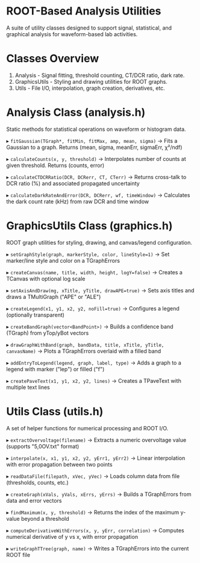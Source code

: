 ROOT-Based Analysis Utilities
====================================
A suite of utility classes designed to support signal, statistical,
and graphical analysis for waveform-based lab activities.


Classes Overview
====================================

1. Analysis        - Signal fitting, threshold counting, CT/DCR ratio, dark rate.
2. GraphicsUtils   - Styling and drawing utilities for ROOT graphs.
3. Utils           - File I/O, interpolation, graph creation, derivatives, etc.


Analysis Class (analysis.h)
====================================
Static methods for statistical operations on waveform or histogram data.

▸ `fitGaussian(TGraph*, fitMin, fitMax, amp, mean, sigma)`
   → Fits a Gaussian to a graph. Returns (mean, sigma, meanErr, sigmaErr, χ²/ndf)

▸ `calculateCounts(x, y, threshold)`
   → Interpolates number of counts at given threshold. Returns (counts, error)

▸ `calculateCTDCRRatio(DCR, DCRerr, CT, CTerr)`
   → Returns cross-talk to DCR ratio (%) and associated propagated uncertainty

▸ `calculateDarkRateAndError(DCR, DCRerr, wf, timeWindow)`
   → Calculates the dark count rate (kHz) from raw DCR and time window


GraphicsUtils Class (graphics.h)
====================================
ROOT graph utilities for styling, drawing, and canvas/legend configuration.

▸ `setGraphStyle(graph, markerStyle, color, lineStyle=1)`
   → Set marker/line style and color on a TGraphErrors

▸ `createCanvas(name, title, width, height, logY=false)`
   → Creates a TCanvas with optional log scale

▸ `setAxisAndDraw(mg, xTitle, yTitle, drawAPE=true)`
   → Sets axis titles and draws a TMultiGraph ("APE" or "ALE")

▸ `createLegend(x1, y1, x2, y2, noFill=true)`
   → Configures a legend (optionally transparent)

▸ `createBandGraph(vector<BandPoint>)`
   → Builds a confidence band (TGraph) from yTop/yBot vectors

▸ `drawGraphWithBand(graph, bandData, title, xTitle, yTitle, canvasName)`
   → Plots a TGraphErrors overlaid with a filled band

▸ `addEntryToLegend(legend, graph, label, type)`
   → Adds a graph to a legend with marker ("lep") or filled ("f")

▸ `createPaveText(x1, y1, x2, y2, lines)`
   → Creates a TPaveText with multiple text lines


Utils Class (utils.h)
====================================
A set of helper functions for numerical processing and ROOT I/O.

▸ `extractOvervoltage(filename)`
   → Extracts a numeric overvoltage value (supports "5,0OV.txt" format)

▸ `interpolate(x, x1, y1, x2, y2, yErr1, yErr2)`
   → Linear interpolation with error propagation between two points

▸ `readDataFile(filepath, xVec, yVec)`
   → Loads column data from file (thresholds, counts, etc.)

▸ `createGraph(xVals, yVals, xErrs, yErrs)`
   → Builds a TGraphErrors from data and error vectors

▸ `findMaximum(x, y, threshold)`
   → Returns the index of the maximum y-value beyond a threshold

▸ `computeDerivativeWithErrors(x, y, yErr, correlation)`
   → Computes numerical derivative of y vs x, with error propagation

▸ `writeGraphTTree(graph, name)`
   → Writes a TGraphErrors into the current ROOT file

